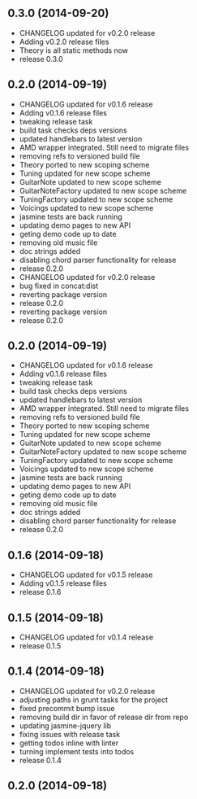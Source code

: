 ## 0.3.0 (2014-09-20)

  - CHANGELOG updated for v0.2.0 release
  - Adding v0.2.0 release files
  - Theory is all static methods now
  - release 0.3.0

## 0.2.0 (2014-09-19)

  - CHANGELOG updated for v0.1.6 release
  - Adding v0.1.6 release files
  - tweaking release task
  - build task checks deps versions
  - updated handlebars to latest version
  - AMD wrapper integrated.  Still need to migrate files
  - removing refs to versioned build file
  - Theory ported to new scoping scheme
  - Tuning updated for new scope scheme
  - GuitarNote updated to new scope scheme
  - GuitarNoteFactory updated to new scope scheme
  - TuningFactory updated to new scope scheme
  - Voicings updated to new scope scheme
  - jasmine tests are back running
  - updating demo pages to new API
  - geting demo code up to date
  - removing old music file
  - doc strings added
  - disabling chord parser functionality for release
  - release 0.2.0
  - CHANGELOG updated for v0.2.0 release
  - bug fixed in concat:dist
  - reverting package version
  - release 0.2.0
  - reverting package version
  - release 0.2.0

## 0.2.0 (2014-09-19)

  - CHANGELOG updated for v0.1.6 release
  - Adding v0.1.6 release files
  - tweaking release task
  - build task checks deps versions
  - updated handlebars to latest version
  - AMD wrapper integrated.  Still need to migrate files
  - removing refs to versioned build file
  - Theory ported to new scoping scheme
  - Tuning updated for new scope scheme
  - GuitarNote updated to new scope scheme
  - GuitarNoteFactory updated to new scope scheme
  - TuningFactory updated to new scope scheme
  - Voicings updated to new scope scheme
  - jasmine tests are back running
  - updating demo pages to new API
  - geting demo code up to date
  - removing old music file
  - doc strings added
  - disabling chord parser functionality for release
  - release 0.2.0

## 0.1.6 (2014-09-18)

  - CHANGELOG updated for v0.1.5 release
  - Adding v0.1.5 release files
  - release 0.1.6

## 0.1.5 (2014-09-18)

  - CHANGELOG updated for v0.1.4 release
  - release 0.1.5

## 0.1.4 (2014-09-18)

  - CHANGELOG updated for v0.2.0 release
  - adjusting paths in grunt tasks for the project
  - fixed precommit bump issue
  - removing build dir in favor of release dir from repo
  - updating jasmine-jquery lib
  - fixing issues with release task
  - getting todos inline with linter
  - turning implement tests into todos
  - release 0.1.4

## 0.2.0 (2014-09-18)



